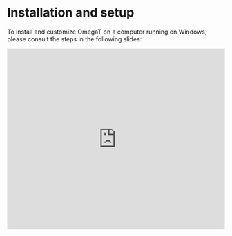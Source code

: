 # Installation and setup

To install and customize OmegaT on a computer running on Windows, please consult the steps in the following slides:

<div style="width: 100%">

<iframe 
src="https://slides.com/capstan/omegat5-installation-and-customization-guide/embed?byline=hidden&share=hidden" 
width="100%" 
height="420" 
scrolling="no" 
frameborder="0" 
webkitallowfullscreen mozallowfullscreen allowfullscreen>
</iframe>

</div>


<!-- To install and customize OmegaT on a computer running on Windows, please consult the steps in the [OmegaT installation and customization guide](../tec-cb-ome-ins). -->


